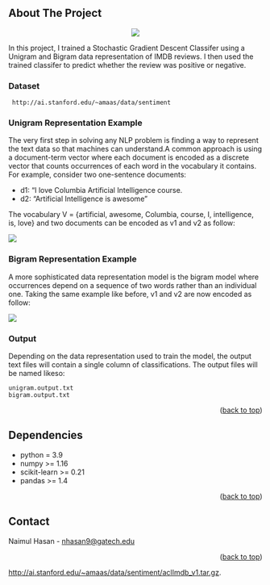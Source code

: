 <a name="readme-top"></a>

<!-- ABOUT THE PROJECT -->
## About The Project
<p align="center"><img src="https://github.com/PrimalNaimul/IMDB-Sentiment-Analysis-NLP/blob/main/img/SentimentAnalysis.gif"/></p>

In this project, I trained a Stochastic Gradient Descent Classifer using a Unigram and Bigram data representation of IMDB reviews. I then used the trained classifer to predict whether the review was positive or negative.


### Dataset
```
 http://ai.stanford.edu/~amaas/data/sentiment
```

### Unigram Representation Example
The very first step in solving any NLP problem is finding a way to represent the text data so that machines can understand.A common approach is using a document-term vector where each document is encoded as a discrete vector that counts occurrences of each word in the vocabulary it contains. For example, consider two one-sentence documents:  
* d1: “I love Columbia Artificial Intelligence course.
* d2: “Artificial Intelligence is awesome”

The vocabulary V = {artificial, awesome, Columbia, course, I, intelligence, is, love} and two documents can be encoded as v1 and v2 as follow:

<img src="https://github.com/PrimalNaimul/IMDB-Sentiment-Analysis-NLP/blob/main/img/Unigram.PNG"/>

### Bigram Representation Example
A more sophisticated data representation model is the bigram model where occurrences depend on a sequence of two words rather than an individual one. Taking the same example like before, v1 and v2 are now encoded as follow:

<img src="https://github.com/PrimalNaimul/IMDB-Sentiment-Analysis-NLP/blob/main/img/Bigram.PNG"/>

### Output
Depending on the data representation used to train the model, the output text files will contain a single column of classifications. The output files will be named likeso:

```
unigram.output.txt
bigram.output.txt
```

<p align="right">(<a href="#readme-top">back to top</a>)</p>

<!-- Dependencies -->
## Dependencies
* python = 3.9
* numpy >= 1.16
* scikit-learn >= 0.21
* pandas >= 1.4

<p align="right">(<a href="#readme-top">back to top</a>)</p>

<!-- CONTACT -->
## Contact
Naimul Hasan - nhasan9@gatech.edu

<p align="right">(<a href="#readme-top">back to top</a>)</p>

http://ai.stanford.edu/~amaas/data/sentiment/aclImdb_v1.tar.gz.